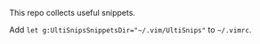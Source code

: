 This repo collects useful snippets.

Add `let g:UltiSnipsSnippetsDir="~/.vim/UltiSnips"` to `~/.vimrc`.
